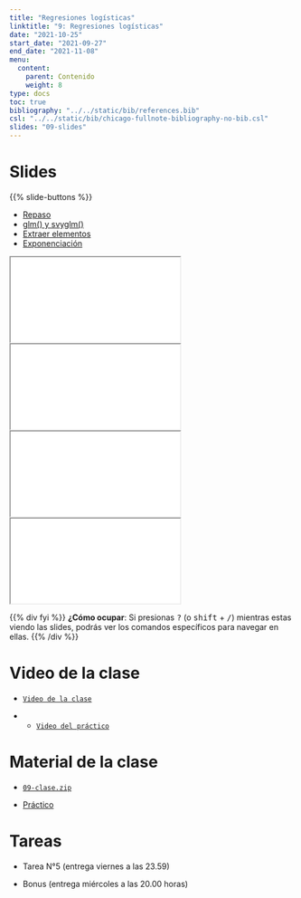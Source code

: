 ```yaml
---
title: "Regresiones logísticas"
linktitle: "9: Regresiones logísticas"
date: "2021-10-25"
start_date: "2021-09-27"
end_date: "2021-11-08"
menu:
  content:
    parent: Contenido
    weight: 8
type: docs
toc: true
bibliography: "../../static/bib/references.bib"
csl: "../../static/bib/chicago-fullnote-bibliography-no-bib.csl"
slides: "09-slides"
---
```


# Slides

{{% slide-buttons %}}

<ul class="nav nav-tabs" id="slide-tabs" role="tablist">
<li class="nav-item">
<a class="nav-link active" id="repaso-tab" data-toggle="tab" href="#repaso" role="tab" aria-controls="repaso" aria-selected="true">Repaso</a>
</li>
<li class="nav-item">
<a class="nav-link" id="glm-y-svyglm-tab" data-toggle="tab" href="#glm-y-svyglm" role="tab" aria-controls="glm-y-svyglm" aria-selected="false">glm() y svyglm()</a>
</li>
<li class="nav-item">
<a class="nav-link" id="extraer-elementos-tab" data-toggle="tab" href="#extraer-elementos" role="tab" aria-controls="extraer-elementos" aria-selected="false">Extraer elementos</a>
</li>
<li class="nav-item">
<a class="nav-link" id="exponenciación-tab" data-toggle="tab" href="#exponenciación" role="tab" aria-controls="exponenciación" aria-selected="false">Exponenciación</a>
</li>
</ul>

<div id="slide-tabs" class="tab-content">

<div id="repaso" class="tab-pane fade show active" role="tabpanel" aria-labelledby="repaso-tab">

<div class="embed-responsive embed-responsive-16by9">

<iframe class="embed-responsive-item" src="/slides/09-slides.html#1">
</iframe>

</div>

</div>

<div id="glm-y-svyglm" class="tab-pane fade" role="tabpanel" aria-labelledby="glm-y-svyglm-tab">

<div class="embed-responsive embed-responsive-16by9">

<iframe class="embed-responsive-item" src="/slides/09-slides.html#10">
</iframe>

</div>

</div>

<div id="extraer-elementos" class="tab-pane fade" role="tabpanel" aria-labelledby="extraer-elementos-tab">

<div class="embed-responsive embed-responsive-16by9">

<iframe class="embed-responsive-item" src="/slides/09-slides.html#26">
</iframe>

</div>

</div>

<div id="exponenciación" class="tab-pane fade" role="tabpanel" aria-labelledby="exponenciación-tab">

<div class="embed-responsive embed-responsive-16by9">

<iframe class="embed-responsive-item" src="/slides/09-slides.html#26">
</iframe>

</div>

</div>

</div>

{{% div fyi %}}
**¿Cómo ocupar**: Si presionas <kbd>?</kbd> (o <kbd>shift</kbd> + <kbd>/</kbd>) mientras estas viendo las slides, podrás ver los comandos específicos para navegar en ellas.
{{% /div %}}

# Video de la clase

-   [<i class="fas fa-video"></i> `Video de la clase`](https://zoom.us/rec/share/H6L3mr-CE-sMeJRQ4CLua3IT95mPl9ougKki3ndIca2s9JpkNQnCmnoYVVbaIKB4.UrcbRJYeE8F3JVM4?startTime=1635190195000)

-   -   [<i class="fas fa-video"></i> `Video del práctico`](https://zoom.us/rec/share/83hcyjS5wOZ57QhBGiyCsb8wzakRyw6pAcyW0ZzjuKWCpIsHdU6ZsNp56obYnCgW.GI1qpKtgu7_HnDHo?startTime=1635195951000)

# Material de la clase

-   [<i class="fas fa-file-archive"></i> `09-clase.zip`](https://github.com/learn-R/10-class/raw/main/09-clase.zip)

-   [<i class="fas fa-laptop-code"></i> Práctico](/example/09-practico/)

# Tareas

-   Tarea N°5 (entrega viernes a las 23.59)

-   Bonus (entrega miércoles a las 20.00 horas)
